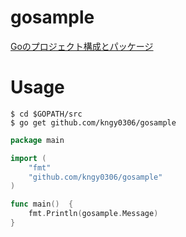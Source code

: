 # gosample

[Goのプロジェクト構成とパッケージ](https://gihyo.jp/dev/feature/01/go_4beginners/0001?page=3)

# Usage

```
$ cd $GOPATH/src
$ go get github.com/kngy0306/gosample
```

```go
package main

import (
	"fmt"
	"github.com/kngy0306/gosample"
)

func main()  {
	fmt.Println(gosample.Message)
}
```
